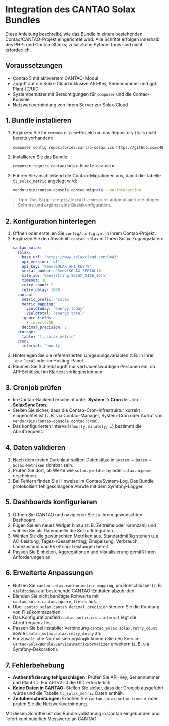# Integration des CANTAO Solax Bundles

Diese Anleitung beschreibt, wie das Bundle in einem bestehenden Contao/CANTAO-Projekt eingerichtet wird. Alle Schritte erfolgen
innerhalb des PHP- und Contao-Stacks; zusätzliche Python-Tools sind nicht erforderlich.

## Voraussetzungen

- Contao 5 mit aktiviertem CANTAO-Modul
- Zugriff auf die Solax-Cloud inklusive API-Key, Seriennummer und ggf. Plant-ID/UID
- Systembenutzer mit Berechtigungen für `composer` und die Contao-Konsole
- Netzwerkverbindung von Ihrem Server zur Solax-Cloud

## 1. Bundle installieren

1. Ergänzen Sie Ihr `composer.json`-Projekt um das Repository (falls nicht bereits vorhanden):
   ```bash
   composer config repositories.cantao-solax vcs https://github.com/404GamerNotFound/cantao_solax_add_on.git
   ```
2. Installieren Sie das Bundle:
   ```bash
   composer require cantao/solax-bundle:dev-main
   ```
3. Führen Sie anschließend die Contao-Migrationen aus, damit die Tabelle `tl_solax_metric` angelegt wird:
   ```bash
   vendor/bin/contao-console contao:migrate --no-interaction
   ```

> Tipp: Das Skript `scripts/install-contao.sh` automatisiert die obigen Schritte und ergänzt eine Basiskonfiguration.

## 2. Konfiguration hinterlegen

1. Öffnen oder erstellen Sie `config/config.yml` in Ihrem Contao-Projekt.
2. Ergänzen Sie den Abschnitt `cantao_solax` mit Ihren Solax-Zugangsdaten:
   ```yaml
   cantao_solax:
     solax:
       base_url: 'https://www.solaxcloud.com:9443'
       api_version: 'v1'
       api_key: '%env(SOLAX_API_KEY)%'
       serial_number: '%env(SOLAX_SERIAL)%'
       site_id: '%env(string:SOLAX_SITE_ID)%'
       timeout: 10
       retry_count: 2
       retry_delay: 1000
     cantao:
       metric_prefix: 'solax'
       metric_mapping:
         yieldtoday: 'energy.today'
         yieldtotal: 'energy.total'
       ignore_fields:
         - inverterSN
       decimal_precision: 2
     storage:
       table: 'tl_solax_metric'
     cron:
       interval: 'hourly'
   ```
3. Hinterlegen Sie die referenzierten Umgebungsvariablen z. B. in Ihrer `.env.local` oder im Hosting-Panel.
4. Räumen Sie Schreibzugriff nur vertrauenswürdigen Personen ein, da API-Schlüssel im Klartext vorliegen können.

## 3. Cronjob prüfen

- Im Contao-Backend erscheint unter **System → Cron** der Job **SolaxSyncCron**.
- Stellen Sie sicher, dass die Contao-Cron-Infrastruktur korrekt eingerichtet ist (z. B. via Contao-Manager, System-Cron oder
  Aufruf von `vendor/bin/contao-console contao:cron`).
- Das konfigurierten Intervall (`hourly`, `minutely`, …) bestimmt die Abruffrequenz.

## 4. Daten validieren

1. Nach dem ersten Durchlauf sollten Datensätze in `System → Daten → Solax-Metriken` sichtbar sein.
2. Prüfen Sie dort, ob Werte wie `solax.yieldtoday` oder `solax.acpower` erscheinen.
3. Bei Fehlern finden Sie Hinweise im Contao/System-Log. Das Bundle protokolliert fehlgeschlagene Abrufe mit dem Symfony-Logger.

## 5. Dashboards konfigurieren

1. Öffnen Sie CANTAO und navigieren Sie zu Ihrem gewünschten Dashboard.
2. Fügen Sie ein neues Widget hinzu (z. B. Zeitreihe oder Kennzahl) und wählen Sie als Datenquelle die Solax-Integration.
3. Wählen Sie die gewünschten Metriken aus. Standardmäßig stehen u. a. AC-Leistung, Tages-/Gesamtertrag, Einspeisung,
   Verbrauch, Ladezustand und PV-String-Leistungen bereit.
4. Passen Sie Einheiten, Aggregationen und Visualisierung gemäß Ihren Anforderungen an.

## 6. Erweiterte Anpassungen

- Nutzen Sie `cantao_solax.cantao.metric_mapping`, um Rohschlüssel (z. B. `yieldtoday`) auf bestehende CANTAO-Entitäten abzubilden.
- Blenden Sie nicht benötigte Rohwerte mit `cantao_solax.cantao.ignore_fields` aus.
- Über `cantao_solax.cantao.decimal_precision` steuern Sie die Rundung von Fließkommazahlen.
- Das Konfigurationsfeld `cantao_solax.cron.interval` legt die Abruffrequenz fest.
- Passen Sie bei instabiler Verbindung `cantao_solax.solax.retry_count` sowie `cantao_solax.solax.retry_delay` an.
- Für zusätzliche Normalisierungslogik können Sie den Service `Cantao\SolaxBundle\Service\MetricNormalizer` erweitern
  (z. B. via Symfony-Dekoration).

## 7. Fehlerbehebung

- **Authentifizierung fehlgeschlagen:** Prüfen Sie API-Key, Seriennummer und Plant-ID. Für API v2 ist die UID erforderlich.
- **Keine Daten in CANTAO:** Stellen Sie sicher, dass der Cronjob ausgeführt wurde und die Tabelle `tl_solax_metric` Daten enthält.
- **Zeitüberschreitungen:** Erhöhen Sie `cantao_solax.solax.timeout` oder prüfen Sie die Netzwerkverbindung.

Mit diesen Schritten ist das Bundle vollständig in Contao eingebunden und liefert kontinuierlich Messwerte an CANTAO.
